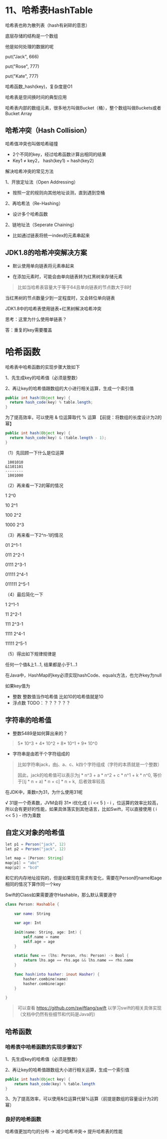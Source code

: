 # 11、哈希表HashTable

哈希表也称为散列表（hash有剁碎的意思）

底层存储的结构是一个数组

他是如何处理的数据的呢

put("Jack", 666)

put("Rose", 777)

put("Kate", 777)

哈希函数_hash(key)，复杂度是O1 

哈希表是空间换时间的典型应用

哈希表内部的数组元素，很多地方叫做Bucket（桶），整个数组叫做Buckets或者Bucket Array



## 哈希冲突（Hash Collision）

哈希值冲突也叫做哈希碰撞

- 2个不同的key，经过哈希函数计算出相同的结果
- Key1 ≠ key2， hash(key1) = hash(key2)

解决哈希冲突的常见方法

1、开放定址法（Open Addressing）

- 按照一定的规则向其他地址谈测，直到遇到空桶

2、再哈希法（Re-Hashing）

- 设计多个哈希函数

2、链地址法（Seperate Chaining）

- 比如通过链表将统一index的元素串起来



## JDK1.8的哈希冲突解决方案

- 默认使用单向链表将元素串起来

- 在添加元素时，可能会由单向链表转为红黑树来存储元素

> 比如当哈希表容量大于等于64且单向链表的节点数大于8时

当红黑树的节点数量少到一定程度时，又会转位单向链表

JDK1.8中的哈希表使用链表+红黑树解决哈希冲突

思考：这里为什么使用单链表？

答：重复的key需要覆盖



# 哈希函数

哈希表中哈希函数的实现步骤大致如下

1、先生成key的哈希值（必须是整数）

2、再让key的哈希值跟数组的大小进行相关运算，生成一个索引值

```java
public int hash(Object key) {
  return hash_code(key) % table.length;
}
```

为了提高效率，可以使用 & 位运算取代 % 运算 【前提：将数组的长度设计为2的幂】

```java
public int hash(Object key) {
  return hash_code(key) & (table.length - 1);
}
```
（1）先回顾一下什么是位运算

```
 1001010
&1101101
--------
 1001000
```

（2）再来看一下2的幂的情况

1         2^0

10       2^1

100     2^2

1000   2^3

（3）再来看一下2^n-1的情况

01           2^1-1

011         2^2-1

0111       2^3-1

01111     2^4-1

011111   2^5-1

（4）最后简化一下

1           2^1-1

11         2^2-1

111       2^3-1

1111     2^4-1

11111   2^5-1

（5）得出如下规律规律是

任何一个值&上1...1, 结果都是小于1...1    



在Java中，HashMap的key必须实现hashCode、equals方法，也允许key为null

如果key值为

- 整数
整数值当作哈希值
比如10的哈希值就是10
- 浮点数
TODO：？？？？？？



## 字符串的哈希值

- 整数5489是如何算出来的？

> 5* 10^3 + 4* 10^2 + 8* 10^1 + 9* 10^0

- 字符串是由若干个字符组成的
> 比如字符串jack，由j、a、c、k四个字符组成（字符的本质就是一个整数）
>
> 因此，jack的哈希值可以表示为j * n^3 + a * n^2 + c * n^1 + k * n^0, 等价于[(j * n + a) * n + c] * n + k,  后者效率较高

在JDK中，乘数n为31，为什么使用31呢

√ 31是一个奇素数，JVM会将 31* i优化成 ( i << 5 ) - i ，位运算的效率比较高，所以会有更好的性能，如果具体落实到其他语言，比如Swift，可以直接使用 ( i << 5 ) - i作为乘数



## 自定义对象的哈希值

```java
let p1 = Person("jack", 12)
let p2 = Person("jack", 12)

let map = [Person: String]
map[p1] = "abc"
map[p2] = "bcd"
```

和它的内存地址挂钩的，但是如果现在需求有变化，需要在Person的name和age相同的情况下算作同一个key



Swift的Class如果需要遵守Hashable，那么默认需要遵守

```swift
class Person: Hashable {
    
    var name: String
    
    var age: Int
    
    init(name: String, age: Int) {
        self.name = name
        self.age = age
    }
    
    static func == (lhs: Person, rhs: Person) -> Bool {
        return lhs.age == rhs.age && lhs.name == rhs.name
    }
    
    func hash(into hasher: inout Hasher) {
        hasher.combine(name)
        hasher.combine(age)
    }
    
}
```

> 可以查看 https://github.com/swiftlang/swift 以学习swift的相关具体实现 （文档中仍然有些细节和代码是Java的）



## 哈希函数

### 哈希表中哈希函数的实现步骤如下

1、先生成key的哈希值（必须是整数）

2、再让key的哈希值跟数组大小进行相关运算，生成一个索引值

```java
public int hash(Object key) {
	return hash_code(key) % table.length
}
```

3、为了提高效率，可以使用&位运算代替%运算（前提是数组的容量设计为2的幂）

 ### 良好的哈希函数

哈希值更加均匀的分布 -> 减少哈希冲突-> 提升哈希表的性能

